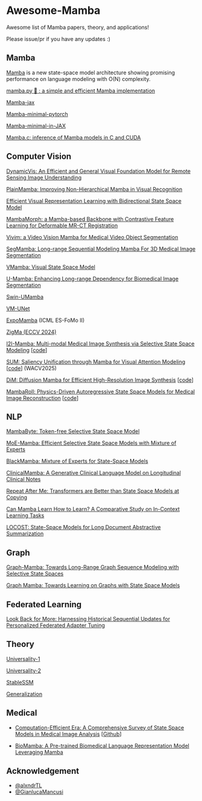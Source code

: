 # Awesome-Mamba
Awesome list of Mamba papers, theory, and applications!

Please issue/pr if you have any updates :)
## Mamba
[Mamba](https://github.com/state-spaces/mamba) is a new state-space model architecture showing promising performance on language modeling with O(N) complexity.

[mamba.py 🐍 : a simple and efficient Mamba implementation](https://github.com/alxndrTL/mamba.py)

[Mamba-jax](https://github.com/vvvm23/mamba-jax)

[Mamba-minimal-pytorch](https://github.com/johnma2006/mamba-minimal)

[Mamba-minimal-in-JAX](https://github.com/radarFudan/mamba-minimal-jax)

[Mamba.c: inference of Mamba models in C and CUDA](https://github.com/kroggen/mamba.c)

## Computer Vision

[DynamicVis: An Efficient and General Visual Foundation Model for Remote Sensing Image Understanding](https://github.com/KyanChen/DynamicVis)

[PlainMamba: Improving Non-Hierarchical Mamba in Visual Recognition](https://arxiv.org/abs/2403.17695)

[Efficient Visual Representation Learning with Bidirectional State Space Model](https://github.com/hustvl/Vim)

[MambaMorph: a Mamba-based Backbone with Contrastive Feature Learning for Deformable MR-CT Registration](https://github.com/Guo-Stone/MambaMorph)

[Vivim: a Video Vision Mamba for Medical Video Object Segmentation](https://github.com/scott-yjyang/Vivim)

[SegMamba: Long-range Sequential Modeling Mamba For 3D Medical Image Segmentation](https://github.com/ge-xing/SegMamba)

[VMamba: Visual State Space Model](https://github.com/MzeroMiko/VMamba)

[U-Mamba: Enhancing Long-range Dependency for Biomedical Image Segmentation](https://github.com/bowang-lab/U-Mamba)

[Swin-UMamba](https://github.com/JiarunLiu/Swin-UMamba)

[VM-UNet](https://github.com/JCruan519/VM-UNet)

[ExpoMamba](https://openreview.net/forum?id=X9L6PatYhH) (ICML ES-FoMo II)

[ZigMa (ECCV 2024)](https://taohu.me/zigma/)

[I2I-Mamba: Multi-modal Medical Image Synthesis via Selective State Space Modeling](https://arxiv.org/abs/2405.14022) [[code](https://github.com/icon-lab/I2I-Mamba)]

[SUM: Saliency Unification through Mamba for Visual Attention Modeling](https://arxiv.org/abs/2406.17815) [[code](https://github.com/Arhosseini77/SUM)] (WACV2025)

[DiM: Diffusion Mamba for Efficient High-Resolution Image Synthesis](https://arxiv.org/abs/2405.14224) [[code](https://github.com/tyshiwo1/DiM-DiffusionMamba)]

[MambaRoll: Physics-Driven Autoregressive State Space Models for Medical Image Reconstruction](https://arxiv.org/abs/2412.09331) [[code](https://github.com/icon-lab/MambaRoll/)]


## NLP

[MambaByte: Token-free Selective State Space Model](https://github.com/kyegomez/MambaByte)

[MoE-Mamba: Efficient Selective State Space Models with Mixture of Experts](https://arxiv.org/abs/2401.04081)

[BlackMamba: Mixture of Experts for State-Space Models](https://static1.squarespace.com/static/658ded386c43c219ee47caba/t/65bd73200920d050ccbac40c/1706914594353/blackMamba.pdf)

[ClinicalMamba: A Generative Clinical Language Model on Longitudinal Clinical Notes](https://arxiv.org/abs/2403.05795)

[Repeat After Me: Transformers are Better than State Space Models at Copying](https://arxiv.org/pdf/2402.01032.pdf)

[Can Mamba Learn How to Learn? A Comparative Study on In-Context Learning Tasks](https://arxiv.org/pdf/2402.04248.pdf)

[LOCOST: State-Space Models for Long Document Abstractive Summarization](https://arxiv.org/abs/2401.17919)

## Graph

[Graph-Mamba: Towards Long-Range Graph Sequence Modeling with Selective State Spaces](https://github.com/bowang-lab/Graph-Mamba)

[Graph Mamba: Towards Learning on Graphs with State Space Models](https://arxiv.org/abs/2402.08678)

## Federated Learning

[Look Back for More: Harnessing Historical Sequential Updates for Personalized Federated Adapter Tuning](https://arxiv.org/pdf/2501.01653)

## Theory

[Universality-1](https://arxiv.org/abs/2309.13414)

[Universality-2](https://arxiv.org/abs/2307.11888)

[StableSSM](http://arxiv.org/abs/2311.14495)

[Generalization](https://openreview.net/forum?id=EGjvMcKrrl&noteId=eWRltAW3XY)

## Medical

- [Computation-Efficient Era: A Comprehensive Survey of State Space Models in Medical Image Analysis](https://arxiv.org/abs/2406.03430) [[Github](https://github.com/xmindflow/Awesome_Mamba)]

- [BioMamba: A Pre-trained Biomedical Language Representation Model Leveraging Mamba](https://arxiv.org/abs/2408.02600)

## Acknowledgement

- [@alxndrTL](https://github.com/alxndrTL) 
- [@GianlucaMancusi](https://github.com/GianlucaMancusi)

